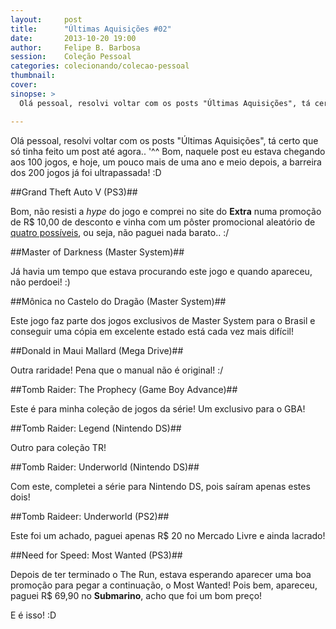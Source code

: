 ```yaml
---
layout:     post
title:      "Últimas Aquisições #02"
date:       2013-10-20 19:00
author:     Felipe B. Barbosa
session:    Coleção Pessoal
categories: colecionando/colecao-pessoal
thumbnail:  
cover: 
sinopse: >
  Olá pessoal, resolvi voltar com os posts "Últimas Aquisições", tá certo que só tinha feito um post até agora.. '^^ Bom, naquele post eu estava chegando aos 100 jogos, e hoje, um pouco mais de uma ano e meio depois, a barreira dos 200 jogos já foi ultrapassada! :D

---
```

Olá pessoal, resolvi voltar com os posts "Últimas Aquisições", tá certo que só tinha feito um post até agora.. '^^ Bom, naquele post eu estava chegando aos 100 jogos, e hoje, um pouco mais de uma ano e meio depois, a barreira dos 200 jogos já foi ultrapassada! :D

##Grand Theft Auto V (PS3)##

Bom, não resisti a *hype* do jogo e comprei no site do **Extra** numa promoção de R$ 10,00 de desconto e vinha com um pôster promocional aleatório de [quatro possíveis](http://www.extra.com.br/Games/Playstation3/JogosPlaystation3/Jogo-Grand-Theft-Auto-V-Poster-Promocional-PS3-1000044889.html), ou seja, não paguei nada barato.. :/

##Master of Darkness (Master System)##

Já havia um tempo que estava procurando este jogo e quando apareceu, não perdoei! :)


##Mônica no Castelo do Dragão (Master System)##

Este jogo faz parte dos jogos exclusivos de Master System para o Brasil e conseguir uma cópia em excelente estado está cada vez mais difícil!

##Donald in Maui Mallard (Mega Drive)##

Outra raridade! Pena que o manual não é original! :/

##Tomb Raider: The Prophecy (Game Boy Advance)##

Este é para minha coleção de jogos da série! Um exclusivo para o GBA!

##Tomb Raider: Legend (Nintendo DS)##

Outro para coleção TR!

##Tomb Raider: Underworld (Nintendo DS)##

Com este, completei a série para Nintendo DS, pois saíram apenas estes dois!

##Tomb Raideer: Underworld (PS2)##

Este foi um achado, paguei apenas R$ 20 no Mercado Livre e ainda lacrado!

##Need for Speed: Most Wanted (PS3)##

Depois de ter terminado o The Run, estava esperando aparecer uma boa promoção para pegar a continuação, o Most Wanted! Pois bem, apareceu, paguei R$ 69,90 no **Submarino**, acho que foi um bom preço!

E é isso! :D

